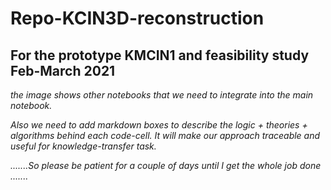 # Repo-KCIN3D-reconstruction
## For the prototype KMCIN1 and feasibility study Feb-March 2021

*the image shows other notebooks that we need to integrate into the main notebook.*

*Also we need to add markdown boxes to describe the logic + theories + algorithms behind each code-cell. It will make our approach traceable and useful for knowledge-transfer task.*

*.......So please be patient for a couple of days until I get the whole job done .......*
